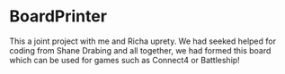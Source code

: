 # BoardPrinter
This a joint project with me and Richa uprety. We had seeked helped for coding from Shane Drabing and all together, we had formed this board which can be used for
games such as Connect4 or Battleship!
